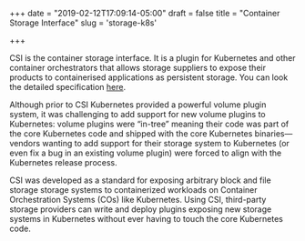 +++
date = "2019-02-12T17:09:14-05:00"
draft = false
title = "Container Storage Interface"
slug = 'storage-k8s'

+++

CSI is the container storage interface. It is a plugin for Kubernetes and other container orchestrators that allows storage suppliers to expose their products to containerised applications as persistent storage. You can look the detailed specification [here](https://github.com/container-storage-interface/spec). 

Although prior to CSI Kubernetes provided a powerful volume plugin system, it was challenging to add support for new volume plugins to Kubernetes: volume plugins were “in-tree” meaning their code was part of the core Kubernetes code and shipped with the core Kubernetes binaries—vendors wanting to add support for their storage system to Kubernetes (or even fix a bug in an existing volume plugin) were forced to align with the Kubernetes release process.

CSI was developed as a standard for exposing arbitrary block and file storage storage systems to containerized workloads on Container Orchestration Systems (COs) like Kubernetes. Using CSI, third-party storage providers can write and deploy plugins exposing new storage systems in Kubernetes without ever having to touch the core Kubernetes code.